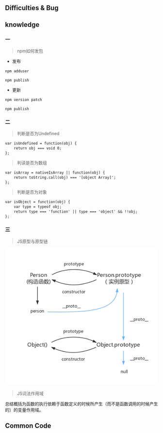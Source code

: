 ## Difficulties & Bug



## knowledge

### 一

> npm如何发包

- 发布

```Git
npm adduser
```

```
npm publish
```

- 更新

```
npm version patch
```

```Git
npm publish
```

### 二

> 判断是否为Undefined

```
var isUndefined = function(obj) {
	return obj === void 0;
};
```

> 判读是否为数组

```
var isArray = nativeIsArray || function(obj) {
    return toString.call(obj) === '[object Array]';
};
```

> 判断是否为对象

```
var isObject = function(obj) {
    var type = typeof obj;
    return type === 'function' || type === 'object' && !!obj;
};
```

### 三

> JS原型与原型链

![](https://raw.githubusercontent.com/PLDaily/daily-collection/master/images/prototype.png)

> JS词法作用域

总结概括为函数的执行依赖于函数定义的时候所产生（而不是函数调用的时候产生的）的变量作用域。

## Common Code

